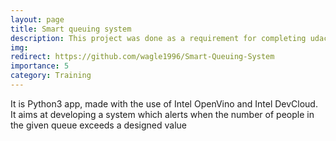 ```yaml
---
layout: page
title: Smart queuing system
description: This project was done as a requirement for completing udacity nano degree course
img: 
redirect: https://github.com/wagle1996/Smart-Queuing-System
importance: 5
category: Training
---
```


It is Python3 app, made with the use of Intel OpenVino and Intel DevCloud. It aims at developing a system which alerts when the number of people in the given queue exceeds a designed value